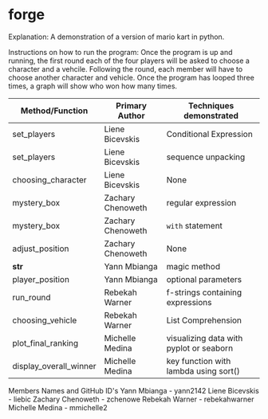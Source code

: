 # forge

Explanation:
A demonstration of a version of mario kart in python.

Instructions on how to run the program:
Once the program is up and running, the first round each of the four players will be asked to choose a character and a vehcile. Following the round, each member will have to choose another character and vehicle. Once the program has looped three times, a graph will show who won how many times. 

| Method/Function  | Primary Author | Techniques demonstrated |
| ------------- | ------------- | ------------- |
| set_players  | Liene Bicevskis  | Conditional Expression  |
| set_players | Liene Bicevskis  | sequence unpacking |
| choosing_character | Liene Bicevskis | None |
| mystery_box  | Zachary Chenoweth  | regular expression  |
| mystery_box | Zachary Chenoweth  | `with` statement  |
| adjust_position | Zachary Chenoweth | None |
| __str__  | Yann Mbianga  | magic method  |
| player_position  | Yann Mbianga  | optional parameters  |
| run_round | Rebekah Warner  | f-strings containing expressions  |
| choosing_vehicle  | Rebekah Warner  | List Comprehension  |
| plot_final_ranking  | Michelle Medina  | visualizing data with pyplot or seaborn  |
| display_overall_winner  | Michelle Medina  | key function with lambda using sort()  |

Members Names and GitHub ID's
Yann Mbianga - yann2142
Liene Bicevskis - liebic
Zachary Chenoweth - zchenowe
Rebekah Warner - rebekahwarner
Michelle Medina - mmichelle2
